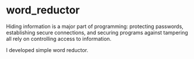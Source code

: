 # word_reductor

Hiding information is a major part of programming: protecting passwords, 
establishing secure connections, and securing programs against tampering 
all rely on controlling access to information.

I developed simple word reductor.
